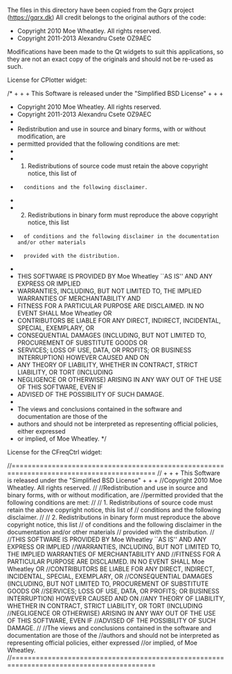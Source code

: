The files in this directory have been copied from the Gqrx project (https://gqrx.dk)
All credit belongs to the original authors of the code:
 * Copyright 2010 Moe Wheatley. All rights reserved.
 * Copyright 2011-2013 Alexandru Csete OZ9AEC
 
Modifications have been made to the Qt widgets to suit this applications, so they are
not an exact copy of the originals and should not be re-used as such.

License for CPlotter widget:

/* + + +   This Software is released under the "Simplified BSD License"  + + +
 * Copyright 2010 Moe Wheatley. All rights reserved.
 * Copyright 2011-2013 Alexandru Csete OZ9AEC
 *
 * Redistribution and use in source and binary forms, with or without modification, are
 * permitted provided that the following conditions are met:
 *
 *    1. Redistributions of source code must retain the above copyright notice, this list of
 *       conditions and the following disclaimer.
 *
 *    2. Redistributions in binary form must reproduce the above copyright notice, this list
 *       of conditions and the following disclaimer in the documentation and/or other materials
 *       provided with the distribution.
 *
 * THIS SOFTWARE IS PROVIDED BY Moe Wheatley ``AS IS'' AND ANY EXPRESS OR IMPLIED
 * WARRANTIES, INCLUDING, BUT NOT LIMITED TO, THE IMPLIED WARRANTIES OF MERCHANTABILITY AND
 * FITNESS FOR A PARTICULAR PURPOSE ARE DISCLAIMED. IN NO EVENT SHALL Moe Wheatley OR
 * CONTRIBUTORS BE LIABLE FOR ANY DIRECT, INDIRECT, INCIDENTAL, SPECIAL, EXEMPLARY, OR
 * CONSEQUENTIAL DAMAGES (INCLUDING, BUT NOT LIMITED TO, PROCUREMENT OF SUBSTITUTE GOODS OR
 * SERVICES; LOSS OF USE, DATA, OR PROFITS; OR BUSINESS INTERRUPTION) HOWEVER CAUSED AND ON
 * ANY THEORY OF LIABILITY, WHETHER IN CONTRACT, STRICT LIABILITY, OR TORT (INCLUDING
 * NEGLIGENCE OR OTHERWISE) ARISING IN ANY WAY OUT OF THE USE OF THIS SOFTWARE, EVEN IF
 * ADVISED OF THE POSSIBILITY OF SUCH DAMAGE.
 *
 * The views and conclusions contained in the software and documentation are those of the
 * authors and should not be interpreted as representing official policies, either expressed
 * or implied, of Moe Wheatley.
 */
 
License for the CFreqCtrl widget:

//==========================================================================================
// + + +   This Software is released under the "Simplified BSD License"  + + +
//Copyright 2010 Moe Wheatley. All rights reserved.
//
//Redistribution and use in source and binary forms, with or without modification, are
//permitted provided that the following conditions are met:
//
//   1. Redistributions of source code must retain the above copyright notice, this list of
//    conditions and the following disclaimer.
//
//   2. Redistributions in binary form must reproduce the above copyright notice, this list
//    of conditions and the following disclaimer in the documentation and/or other materials
//    provided with the distribution.
//
//THIS SOFTWARE IS PROVIDED BY Moe Wheatley ``AS IS'' AND ANY EXPRESS OR IMPLIED
//WARRANTIES, INCLUDING, BUT NOT LIMITED TO, THE IMPLIED WARRANTIES OF MERCHANTABILITY AND
//FITNESS FOR A PARTICULAR PURPOSE ARE DISCLAIMED. IN NO EVENT SHALL Moe Wheatley OR
//CONTRIBUTORS BE LIABLE FOR ANY DIRECT, INDIRECT, INCIDENTAL, SPECIAL, EXEMPLARY, OR
//CONSEQUENTIAL DAMAGES (INCLUDING, BUT NOT LIMITED TO, PROCUREMENT OF SUBSTITUTE GOODS OR
//SERVICES; LOSS OF USE, DATA, OR PROFITS; OR BUSINESS INTERRUPTION) HOWEVER CAUSED AND ON
//ANY THEORY OF LIABILITY, WHETHER IN CONTRACT, STRICT LIABILITY, OR TORT (INCLUDING
//NEGLIGENCE OR OTHERWISE) ARISING IN ANY WAY OUT OF THE USE OF THIS SOFTWARE, EVEN IF
//ADVISED OF THE POSSIBILITY OF SUCH DAMAGE.
//
//The views and conclusions contained in the software and documentation are those of the
//authors and should not be interpreted as representing official policies, either expressed
//or implied, of Moe Wheatley.
//==========================================================================================
